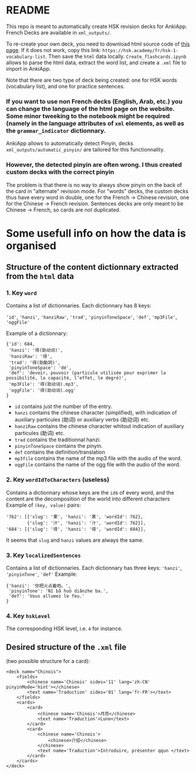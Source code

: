 # README

This repo is meant to automatically create HSK revision decks for AnkiApp. French Decks are available in `xml_outputs/`.


To re-create your own deck, you need to download html source code of [this page](https://hsk.academy/fr/hsk-1-vocabulary-list).
If it does not work, copy this link: `https://hsk.academy/fr/hsk-1-vocabulary-list`.
Then save the `html` data locally. `Create_flashcards.ipynb` allows to parse the html data, extract the word list, and create a `.xml` file to import in AnkiApp.

Note that there are two type of deck being created: one for HSK words (vocabulary list), and one for practice sentences.

### If you want to use non French decks (English, Arab, etc.) you can change the language of the html page on the website. Some minor tweeking to the notebook might be required (namely in the language attributes of `xml` elements, as well as the `grammar_indicator` dictionnary. 

AnkiApp allows to automatically detect Pinyin, decks `xml_outputs/automatic_pinyin/` are tailored for this functionnality.
### However, the detected pinyin are often wrong. I thus created custom decks with the correct pinyin
The problem is that there is no way to always show pinyin on the back of the card in "alternate" revision mode. For "words" decks, the custom decks thus have every word in double, one for the French -> Chinese revision, one for the Chinese -> French revision. Sentences decks are only meant to be Chinese -> French, so cards are not duplicated.

# Some usefull info on how the data is organised
## Structure of the content dictionnary extracted from the `html` data

### 1. Key `word`
Contains a list of dictionnaries.
Each dictionnary has 8 keys:

`'id'`, `'hanzi'`, `'hanziRaw'`, `'trad'`, `'pinyinToneSpace'`, `'def'`, `'mp3File'`, `'oggFile'`

Example of a dictionnary:
```
{'id': 684,
 'hanzi': '得(助动词)',
 'hanziRaw': '得',
 'trad': '得(助動詞)',
 'pinyinToneSpace': 'dé',
 'def': 'devoir, pouvoir (particule utilisée pour exprimer la possibilité, la capacité, l’effet, le degré)',
 'mp3File': '得(助动词).mp3',
 'oggFile': '得(助动词).ogg'
}

```

- `id` contains just the number of the entry. 
- `hanzi` contains the chinese character (simplified), with indication of auxiliary particules (助词) or auxiliary verbs (助动词) etc.
- `hanziRaw` contains the chinese character whitout indication of auxiliary particules (助词) etc. 
- `trad` contains the traditionnal hanzi.
- `pinyinToneSpace` contains the pinyin.
- `def` contains the definition/translation
- `mp3file` contains the name of the mp3 file with the audio of the word.
- `oggFile` contains the name of the ogg file with the audio of the word.

### 2. Key `wordIdToCharacters` (useless)
Contains a dictionnary whose keys are the `id`s of every word, and the content are the decomposition of the world into different characters
Example of `(key, value)` pairs:
```
'762': [{'slug': '果', 'hanzi': '果', 'wordId': 762},
        {'slug': '汁', 'hanzi': '汁', 'wordId': 762}],
'684': [{'slug': '得', 'hanzi': '得', 'wordId': 684}],
```
It seems that `slug` and `hanzi` values are always the same.

### 3. Key `localizedSentences`
Contains a list of dictionnaries. Each dictionnary has three keys: 
`'hanzi'`, `'pinyinTone'`, `'def'`
Example:
```
{'hanzi': '你把火点着吧。',
 'pinyinTone': 'Nǐ bǎ huǒ diǎnzhe ba.',
 'def': 'Vous allumez le feu.'
}
```

### 4. Key `hskLevel`
The corresponding HSK level, i.e. `4` for instance.


## Desired structure of the `.xml` file
(two possible structure for a card):

```
<deck name="Chinois">
    <fields>
        <chinese name='Chinois' sides='11' lang='zh-CN'  pinyinMode='hint'></chinese>
        <text name='Traduction' sides='01' lang='fr-FR'></text>
    </fields>
    <cards>
        <card>
            <chinese name='Chinois'>月亮</chinese>
            <text name='Traduction'>Lune</text>
        </card>
        <card>
            <chinese name='Chinois'>
                <chinese>介绍</chinese>
            </chinese>
            <text name='Traduction'>Introduire, présenter qqun </text>
        </card>
    </cards>
</deck>
```
